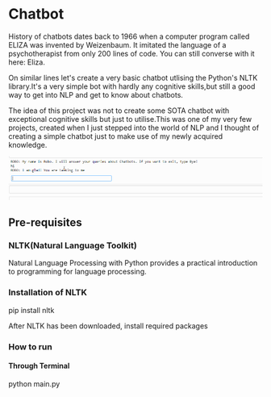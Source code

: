 # Chatbot

History of chatbots dates back to 1966 when a computer program called ELIZA was invented by Weizenbaum. It imitated the language of a psychotherapist from only 200 lines of code. You can still converse with it here: Eliza.

On similar lines let's create a very basic chatbot utlising the Python's NLTK library.It's a very simple bot with hardly any cognitive skills,but still a good way to get into NLP and get to know about chatbots.

The idea of this project was not to create some SOTA chatbot with exceptional cognitive skills but just to utilise.This was one of my very few projects, 
created when I just stepped into the world of NLP and I thought of creating a simple chatbot just to make use of my newly acquired knowledge.

![Alt Text](https://github.com/Aswath-Ramana/Chatbot/blob/main/Image.gif)

## Pre-requisites

### NLTK(Natural Language Toolkit)

Natural Language Processing with Python provides a practical introduction to programming for language processing.


### Installation of NLTK

pip install nltk

After NLTK has been downloaded, install required packages

### How to run
#### Through Terminal
python main.py
